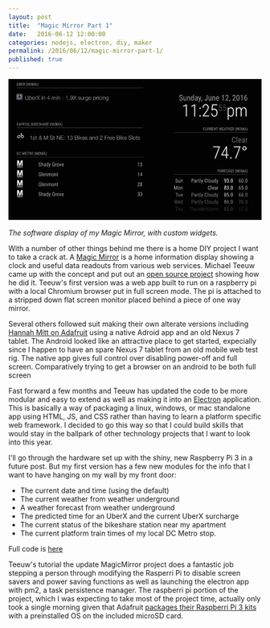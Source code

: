 ```yaml
---
layout: post
title:  "Magic Mirror Part 1"
date:   2016-06-12 12:00:00
categories: nodejs, electron, diy, maker
permalink: /2016/06/12/magic-mirror-part-1/
published: true
---
```


![Magic Mirror](/images/posts/2016-06-12-mirror.jpg "mirror")

*The software display of my Magic Mirror, with custom widgets.*

With a number of other things behind me there is a home DIY project I want to take a crack at.  A [Magic Mirror](https://www.raspberrypi.org/blog/magic-mirror/) is a home information display showing a clock and useful data readouts from various web services.  Michael Teeuw came up with the concept and put out an [open source project](https://github.com/MichMich/MagicMirror) showing how he did it.  Teeuw's first version was a web app built to run on a raspberry pi with a local Chromium browser put in full screen mode.  The pi is attached to a stripped down flat screen monitor placed behind a piece of one way mirror.  

Several others followed suit making their own alterate versions including [Hannah Mitt on Adafruit](https://learn.adafruit.com/android-smart-home-mirror/overview) using a native Adroid app and an old Nexus 7 tablet.    The Android looked like an attractive place to get started, expecially since I happen to have an spare Nexus 7 tablet from an old mobile web test rig.  The native app gives full control over disabling power-off and full screen.  Comparatively trying to get a browser on an android to be both full screen

Fast forward a few months and Teeuw has updated the code to be more modular and easy to extend as well as making it into an [Electron](http://electron.atom.io/) application.  This is basically a way of packaging a linux, windows, or mac standalone app using HTML, JS, and CSS rather than having to learn a platform specific web framework.  I decided to go this way so that I could build skills that would stay in the ballpark of other technology projects that I want to look into this year.

I'll go through the hardware set up with the shiny, new Raspberry Pi 3 in a future post.  But my first version has a few new modules for the info that I want to have hanging on my wall by my front door:

* The current date and time (using the default)
* The current weather from weather underground
* A weather forecast from weather underground
* The predicted time for an UberX and the current UberX surcharge
* The current status of the bikeshare station near my apartment
* The current platform train times of my local DC Metro stop.

Full code is [here](https://github.com/derickson/MMderickson)

Teeuw's tutorial the update MagicMirror project does a fantastic job stepping a person through modifying the Rasperri Pi to disable screen savers and power saving functions as well as launching the electron app with pm2, a task persistence manager.  The raspberri pi portion of the project, which I was expecting to take most of the project time, actually only took a single morning given that Adafruit [packages their Raspberri Pi 3 kits](https://www.adafruit.com/products/3058) with a preinstalled OS on the included microSD card. 


